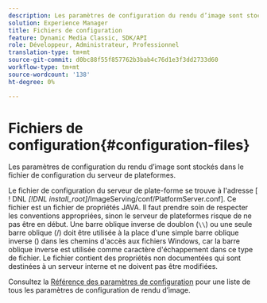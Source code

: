```yaml
---
description: Les paramètres de configuration du rendu d’image sont stockés dans le fichier de configuration du serveur de plateformes.
solution: Experience Manager
title: Fichiers de configuration
feature: Dynamic Media Classic, SDK/API
role: Développeur, Administrateur, Professionnel
translation-type: tm+mt
source-git-commit: d0bc88f55f857762b3bab4c76d1e3f3dd2733d60
workflow-type: tm+mt
source-wordcount: '138'
ht-degree: 0%

---
```



# Fichiers de configuration{#configuration-files}

Les paramètres de configuration du rendu d’image sont stockés dans le fichier de configuration du serveur de plateformes.

Le fichier de configuration du serveur de plate-forme se trouve à l&#39;adresse [ ! DNL *[!DNL install_root]*/ImageServing/conf/PlatformServer.conf]. Ce fichier est un fichier de propriétés JAVA. Il faut prendre soin de respecter les conventions appropriées, sinon le serveur de plateformes risque de ne pas être en début. Une barre oblique inverse de doublon (`\\`) ou une seule barre oblique (/) doit être utilisée à la place d&#39;une simple barre oblique inverse (\) dans les chemins d&#39;accès aux fichiers Windows, car la barre oblique inverse est utilisée comme caractère d&#39;échappement dans ce type de fichier. Le fichier contient des propriétés non documentées qui sont destinées à un serveur interne et ne doivent pas être modifiées.

Consultez la [Référence des paramètres de configuration](../../../../../ir-api/server-admin/image-rendering-api-ref/c-ir-server-administration/c-ir-configuration-settings-reference/c-ir-configuration-settings-reference.md#concept-6947a512d4c94e9fb8a71b80243fee81) pour une liste de tous les paramètres de configuration de rendu d’image.
